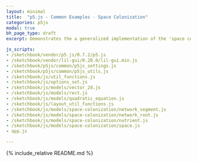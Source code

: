 ```yaml
---
layout: minimal
title:  "p5.js - Common Examples - Space Colonization"
categories: p5js
modal: true
bh_page_type: draft
excerpt: Demonstrates the a generalized implementation of the 'space colonization' algorithm, mimicking the biological process of roots growing in spurts in an attempt to secure resources.

js_scripts:
- /sketchbook/vendor/p5.js/0.7.2/p5.js
- /sketchbook/vendor/lil-gui/0.20.0/lil-gui.min.js
- /sketchbook/p5js/common/p5js_settings.js
- /sketchbook/p5js/common/p5js_utils.js
- /sketchbook/js/util_functions.js
- /sketchbook/js/options_set.js
- /sketchbook/js/models/vector_2d.js
- /sketchbook/js/models/rect.js
- /sketchbook/js/models/quadratic_equation.js
- /sketchbook/js/layout_util_functions.js
- /sketchbook/js/models/space-colonization/network_segment.js
- /sketchbook/js/models/space-colonization/network_root.js
- /sketchbook/js/models/space-colonization/nutrient.js
- /sketchbook/js/models/space-colonization/space.js
- app.js

---
```


{% include_relative README.md %}

